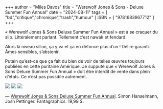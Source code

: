 +++
author = "Miles Davos"
title = "Werewolf Jones & Sons - Deluxe Summer Fun Annual"
date = "2024-08-11"
tags = [
    "bd","critique","chronique","trash","humour"
]
ISBN = [
    "9781683967712"
]
+++


« Werewolf Jones & Sons Deluxe Summer Fun Annual » est à se craquer du slip. Littéralement parlant. Tellement c’est nawak et fendard.

Alors là niveau sillon, ça y va et ça en défonce plus d’un ! Délire garanti. Âmes sensibles, s’abstenir.

Putain qu’est-ce que ça fait du bien de voir de telles œuvres toujours publiées en cette puritaine Amérique. Je suppute que « Werewolf Jones & Sons Deluxe Summer Fun Annual » doit être interdit de vente dans plein d’états. Ce n’est pas possible autrement.

![](/images/werewolf-jones-2.jpeg)
![](/images/werewolf-jones-1.jpeg)
![](/images/werewolf-jones-3.jpeg)

—
[Werewolf Jones & Sons Deluxe Summer Fun Annual](https://www.fantagraphics.com/products/werewolf-jones-and-sons-deluxe-summer-fun-annual). Simon Hanselmann, Josh Pettinger. Fantagraphics. 19,99 $.
